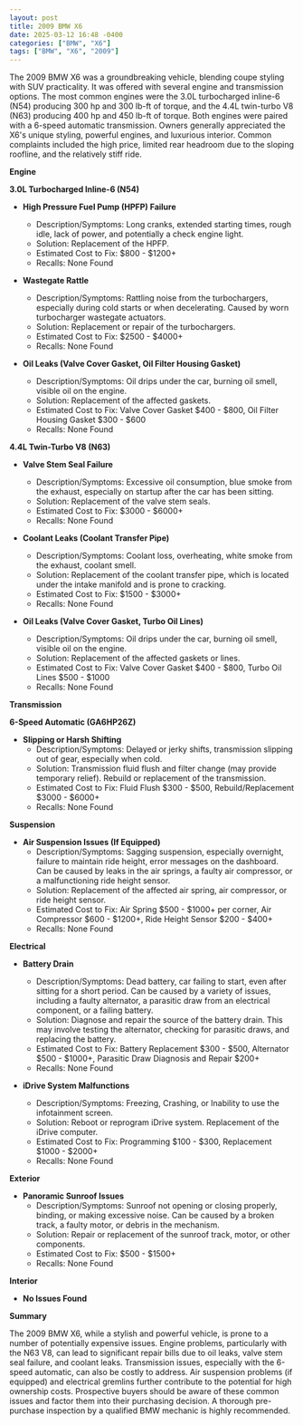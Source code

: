 ```yaml
---
layout: post
title: 2009 BMW X6
date: 2025-03-12 16:48 -0400
categories: ["BMW", "X6"]
tags: ["BMW", "X6", "2009"]
---
```

The 2009 BMW X6 was a groundbreaking vehicle, blending coupe styling with SUV practicality. It was offered with several engine and transmission options. The most common engines were the 3.0L turbocharged inline-6 (N54) producing 300 hp and 300 lb-ft of torque, and the 4.4L twin-turbo V8 (N63) producing 400 hp and 450 lb-ft of torque. Both engines were paired with a 6-speed automatic transmission. Owners generally appreciated the X6's unique styling, powerful engines, and luxurious interior. Common complaints included the high price, limited rear headroom due to the sloping roofline, and the relatively stiff ride.

**Engine**

**3.0L Turbocharged Inline-6 (N54)**

*   **High Pressure Fuel Pump (HPFP) Failure**
    *   Description/Symptoms: Long cranks, extended starting times, rough idle, lack of power, and potentially a check engine light.
    *   Solution: Replacement of the HPFP.
    *   Estimated Cost to Fix: $800 - $1200+
    *   Recalls: None Found

*   **Wastegate Rattle**
    *   Description/Symptoms: Rattling noise from the turbochargers, especially during cold starts or when decelerating. Caused by worn turbocharger wastegate actuators.
    *   Solution: Replacement or repair of the turbochargers.
    *   Estimated Cost to Fix: $2500 - $4000+
    *   Recalls: None Found

*   **Oil Leaks (Valve Cover Gasket, Oil Filter Housing Gasket)**
    *   Description/Symptoms: Oil drips under the car, burning oil smell, visible oil on the engine.
    *   Solution: Replacement of the affected gaskets.
    *   Estimated Cost to Fix: Valve Cover Gasket $400 - $800, Oil Filter Housing Gasket $300 - $600
    *   Recalls: None Found

**4.4L Twin-Turbo V8 (N63)**

*   **Valve Stem Seal Failure**
    *   Description/Symptoms: Excessive oil consumption, blue smoke from the exhaust, especially on startup after the car has been sitting.
    *   Solution: Replacement of the valve stem seals.
    *   Estimated Cost to Fix: $3000 - $6000+
    *   Recalls: None Found

*   **Coolant Leaks (Coolant Transfer Pipe)**
    *   Description/Symptoms: Coolant loss, overheating, white smoke from the exhaust, coolant smell.
    *   Solution: Replacement of the coolant transfer pipe, which is located under the intake manifold and is prone to cracking.
    *   Estimated Cost to Fix: $1500 - $3000+
    *   Recalls: None Found

*   **Oil Leaks (Valve Cover Gasket, Turbo Oil Lines)**
    *   Description/Symptoms: Oil drips under the car, burning oil smell, visible oil on the engine.
    *   Solution: Replacement of the affected gaskets or lines.
    *   Estimated Cost to Fix: Valve Cover Gasket $400 - $800, Turbo Oil Lines $500 - $1000
    *   Recalls: None Found

**Transmission**

**6-Speed Automatic (GA6HP26Z)**

*   **Slipping or Harsh Shifting**
    *   Description/Symptoms: Delayed or jerky shifts, transmission slipping out of gear, especially when cold.
    *   Solution: Transmission fluid flush and filter change (may provide temporary relief). Rebuild or replacement of the transmission.
    *   Estimated Cost to Fix: Fluid Flush $300 - $500, Rebuild/Replacement $3000 - $6000+
    *   Recalls: None Found

**Suspension**

*   **Air Suspension Issues (If Equipped)**
    *   Description/Symptoms: Sagging suspension, especially overnight, failure to maintain ride height, error messages on the dashboard. Can be caused by leaks in the air springs, a faulty air compressor, or a malfunctioning ride height sensor.
    *   Solution: Replacement of the affected air spring, air compressor, or ride height sensor.
    *   Estimated Cost to Fix: Air Spring $500 - $1000+ per corner, Air Compressor $600 - $1200+, Ride Height Sensor $200 - $400+
    *   Recalls: None Found

**Electrical**

*   **Battery Drain**
    *   Description/Symptoms: Dead battery, car failing to start, even after sitting for a short period.  Can be caused by a variety of issues, including a faulty alternator, a parasitic draw from an electrical component, or a failing battery.
    *   Solution: Diagnose and repair the source of the battery drain. This may involve testing the alternator, checking for parasitic draws, and replacing the battery.
    *   Estimated Cost to Fix: Battery Replacement $300 - $500, Alternator $500 - $1000+, Parasitic Draw Diagnosis and Repair $200+
    *   Recalls: None Found

*   **iDrive System Malfunctions**
    *   Description/Symptoms: Freezing, Crashing, or Inability to use the infotainment screen.
    *   Solution: Reboot or reprogram iDrive system. Replacement of the iDrive computer.
    *   Estimated Cost to Fix: Programming $100 - $300, Replacement $1000 - $2000+
    *   Recalls: None Found

**Exterior**

*   **Panoramic Sunroof Issues**
    *   Description/Symptoms: Sunroof not opening or closing properly, binding, or making excessive noise. Can be caused by a broken track, a faulty motor, or debris in the mechanism.
    *   Solution: Repair or replacement of the sunroof track, motor, or other components.
    *   Estimated Cost to Fix: $500 - $1500+
    *   Recalls: None Found

**Interior**

*   **No Issues Found**

**Summary**

The 2009 BMW X6, while a stylish and powerful vehicle, is prone to a number of potentially expensive issues. Engine problems, particularly with the N63 V8, can lead to significant repair bills due to oil leaks, valve stem seal failure, and coolant leaks. Transmission issues, especially with the 6-speed automatic, can also be costly to address. Air suspension problems (if equipped) and electrical gremlins further contribute to the potential for high ownership costs. Prospective buyers should be aware of these common issues and factor them into their purchasing decision. A thorough pre-purchase inspection by a qualified BMW mechanic is highly recommended.

